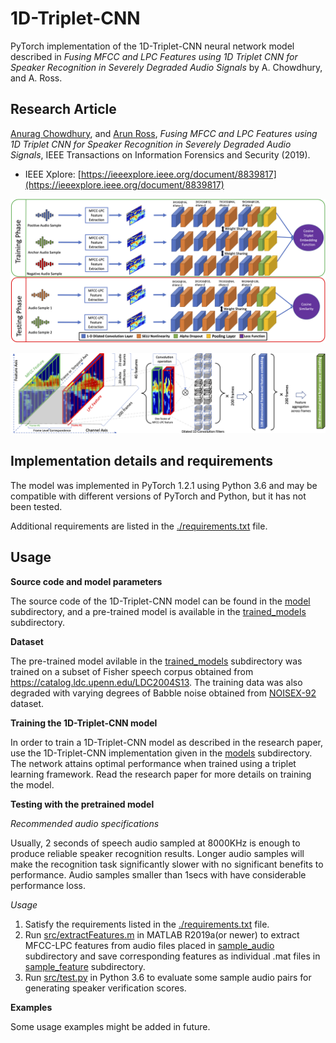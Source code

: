 
1D-Triplet-CNN
===============================

PyTorch implementation of the 1D-Triplet-CNN neural network model described in *Fusing MFCC and LPC Features using 1D Triplet CNN for Speaker Recognition in Severely Degraded Audio Signals* by A. Chowdhury, and A. Ross.

## Research Article

[Anurag Chowdhury](https://github.com/ChowdhuryAnurag), and [Arun Ross](http://www.cse.msu.edu/~rossarun/), *Fusing MFCC and LPC Features using 1D Triplet CNN for Speaker Recognition in Severely Degraded Audio Signals*, IEEE Transactions on Information Forensics and Security (2019).   

- IEEE Xplore: [https://ieeexplore.ieee.org/document/8839817](https://ieeexplore.ieee.org/document/8839817)

![1D-Triplet-CNN Model](/images/arch.png)

![1D-Triplet-CNN Details](/images/Feature_fusion.png)

## Implementation details and requirements


The model was implemented in PyTorch 1.2.1 using Python 3.6 and may be compatible with different versions of PyTorch and Python, but it has not been tested.

Additional requirements are listed in the [./requirements.txt](./requirements.txt) file. 


## Usage

**Source code and model parameters**

The source code of the 1D-Triplet-CNN model can be found in the [model](./model) subdirectory, and a pre-trained model is available in the [trained_models](./trained_models) subdirectory.


**Dataset**

The pre-trained model avilable in the [trained_models](./trained_models) subdirectory was trained on a subset of Fisher speech corpus obtained from https://catalog.ldc.upenn.edu/LDC2004S13. The training data was also degraded with varying degrees of Babble noise obtained from [NOISEX-92](http://www.speech.cs.cmu.edu/comp.speech/Section1/Data/noisex.html) dataset.

**Training the 1D-Triplet-CNN model**

In order to train a 1D-Triplet-CNN model as described in the research paper, use the 1D-Triplet-CNN implementation given in the [models](./models) subdirectory.
The network attains optimal performance when trained using a triplet learning framework. Read the research paper for more details on training the model.

**Testing with the pretrained model**

*Recommended audio specifications*

Usually, 2 seconds of speech audio sampled at 8000KHz is enough to produce reliable speaker recognition results.
Longer audio samples will make the recognition task significantly slower with no significant benefits to performance.
Audio samples smaller than 1secs with have considerable performance loss.

*Usage*

1. Satisfy the requirements listed in the [./requirements.txt](./requirements.txt) file. 
2. Run [src/extractFeatures.m](src/extractFeatures.m) in MATLAB R2019a(or newer) to extract MFCC-LPC features from audio files placed in [sample_audio](sample_audio) subdirectory and save corresponding features as individual .mat files in [sample_feature](sample_feature) subdirectory.
3. Run [src/test.py](src/test.py) in Python 3.6 to evaluate some sample audio pairs for generating speaker verification scores.

**Examples**

Some usage examples might be added in future.

